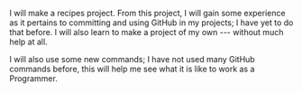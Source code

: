 I will make a recipes project. From this project, I will gain some experience as it pertains to committing and using GitHub in my projects; I have yet to do that before. I will also learn to make a project of my own --- without much help at all. 

I will also use some new commands; I have not used many GitHub commands before, this will help me see what it is like to work as a Programmer.

